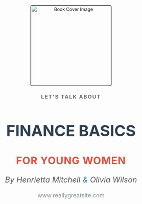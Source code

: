 <div align="center">
  <img src="https://www.microsoft.com/en-us/research/wp-content/uploads/2018/08/01_MSR_SIGCOMM_Data_Network_1400x788-1024x576.png" alt="Book Cover Image" width="250" style="border: 2px solid #444; border-radius: 5px;">
  <h3 style="color: #666; text-transform: uppercase; letter-spacing: 2px;">Let's Talk About</h3>
  <h1 style="font-size: 48px; color: #2c3e50; font-weight: bold;">FINANCE BASICS</h1>
  <h2 style="font-size: 32px; color: #e74c3c; text-transform: uppercase; letter-spacing: 1px;">For Young Women</h2>
  <p style="font-size: 24px; color: #555; font-style: italic;">By Henrietta Mitchell <span style="color: #2980b9;">&</span> Olivia Wilson</p>
  <a href="https://www.reallygreatsite.com" style="font-size: 18px; color: #7f8c8d; text-decoration: none;">www.reallygreatsite.com</a>
</div>